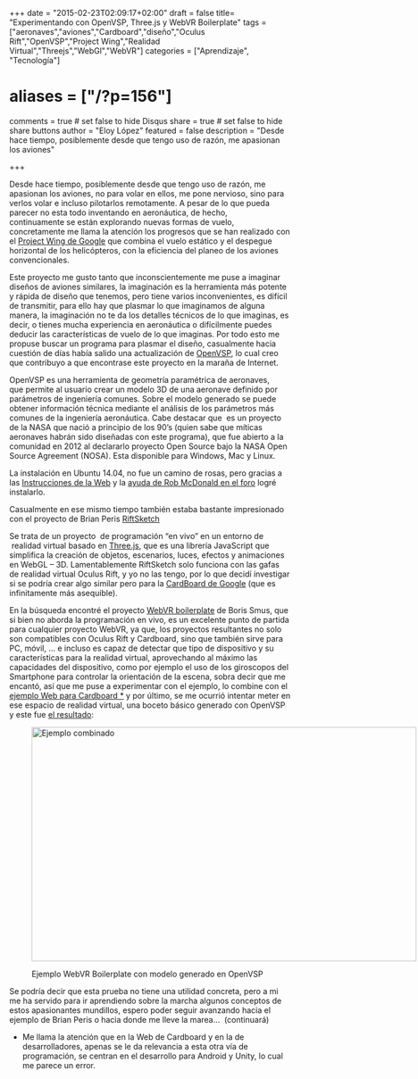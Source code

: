+++
date = "2015-02-23T02:09:17+02:00"
draft = false
title= "Experimentando con OpenVSP, Three.js y WebVR Boilerplate"
tags = ["aeronaves","aviones","Cardboard","diseño","Oculus Rift","OpenVSP","Project Wing","Realidad Virtual","Threejs","WebGl","WebVR"]
categories = ["Aprendizaje", "Tecnología"]
# aliases = ["/?p=156"]
comments = true	# set false to hide Disqus
share = true	# set false to hide share buttons
author = "Eloy López"
featured = false
description = "Desde hace tiempo, posiblemente desde que tengo uso de razón, me apasionan los aviones"

+++

Desde hace tiempo, posiblemente desde que tengo uso de razón, me apasionan los aviones, no para volar en ellos, me pone nervioso, sino para verlos volar e incluso pilotarlos remotamente. A pesar de lo que pueda parecer no esta todo inventando en aeronáutica, de hecho, continuamente se están explorando nuevas formas de vuelo, concretamente me llama la atención los progresos que se han realizado con el <a title="Project Wing de Google" href="http://www.xataka.com/otros/google-presenta-project-wing-sus-drones-para-entregas" target="_blank">Project Wing de Google</a> que combina el vuelo estático y el despegue horizontal de los helicópteros, con la eficiencia del planeo de los aviones convencionales.

Este proyecto me gusto tanto que inconscientemente me puse a imaginar diseños de aviones similares, la imaginación es la herramienta más potente y rápida de diseño que tenemos, pero tiene varios inconvenientes, es difícil de transmitir, para ello hay que plasmar lo que imaginamos de alguna manera, la imaginación no te da los detalles técnicos de lo que imaginas, es decir, o tienes mucha experiencia en aeronáutica o difícilmente puedes deducir las características de vuelo de lo que imaginas. Por todo esto me propuse buscar un programa para plasmar el diseño, casualmente hacia cuestión de días había salido una actualización de <a title="OpenVsp" href="http://www.openvsp.org/" target="_blank">OpenVSP</a>, lo cual creo que contribuyo a que encontrase este proyecto en la maraña de Internet.

OpenVSP es una herramienta de geometría paramétrica de aeronaves, que permite al usuario crear un modelo 3D de una aeronave definido por parámetros de ingeniería comunes. Sobre el modelo generado se puede obtener información técnica mediante el análisis de los parámetros más comunes de la ingeniería aeronáutica. Cabe destacar que  es un proyecto de la NASA que nació a principio de los 90&#8217;s (quien sabe que míticas aeronaves habrán sido diseñadas con este programa), que fue abierto a la comunidad en 2012 al declararlo proyecto Open Source bajo la NASA Open Source Agreement (NOSA). Esta disponible para Windows, Mac y Linux.

La instalación en Ubuntu 14.04, no fue un camino de rosas, pero gracias a las <a title="Instrucciones de la Web" href="http://www.openvsp.org/wiki/doku.php?id=installation_on_ubuntu_11.10" target="_blank">Instrucciones de la Web</a> y la <a title="ayuda de Rob McDonald en el foro" href="https://groups.google.com/forum/#!topic/openvsp/YF64iqoFDFs" target="_blank">ayuda de Rob McDonald en el foro</a> logré instalarlo.

Casualmente en ese mismo tiempo también estaba bastante impresionado con el proyecto de Brian Peris <a title="RiftSketch" href="https://github.com/brianpeiris/RiftSketch" target="_blank">RiftSketch</a>

<div class="jetpack-video-wrapper">
  <span class='embed-youtube' style='text-align:center; display: block;'></span>
</div>

Se trata de un proyecto  de programación &#8220;en vivo&#8221; en un entorno de  realidad virtual basado en <a title="Three.js" href="http://threejs.org/" target="_blank">Three.js</a>, que es una librería JavaScript que simplifica la creación de objetos, escenarios, luces, efectos y animaciones en WebGL &#8211; 3D. Lamentablemente RiftSketch solo funciona con las gafas de realidad virtual Oculus Rift, y yo no las tengo, por lo que decidí investigar si se podría crear algo similar pero para la <a title="CardBoard de Google" href="https://www.google.com/get/cardboard/ " target="_blank">CardBoard de Google</a> (que es infinitamente más asequible).

En la búsqueda encontré el proyecto <a title="WebVR boilerplate" href="http://smus.com/responsive-vr/" target="_blank">WebVR boilerplate</a> de Boris Smus, que si bien no aborda la programación en vivo, es un excelente punto de partida para cualquier proyecto WebVR, ya que, los proyectos resultantes no solo son compatibles con Oculus Rift y Cardboard, sino que también sirve para PC, móvil, &#8230; e incluso es capaz de detectar que tipo de dispositivo y su características para la realidad virtual, aprovechando al máximo las capacidades del dispositivo, como por ejemplo el uso de los giroscopos del Smartphone para controlar la orientación de la escena, sobra decir que me encantó, así que me puse a experimentar con el ejemplo, lo combine con el <a title="Ejemplo Web Cardboard" href="http://vr.chromeexperiments.com/" target="_blank">ejemplo Web para Cardboard *</a> y por último, se me ocurrió intentar meter en ese espacio de realidad virtual, una boceto básico generado con OpenVSP y este fue <a title="Ejemplo WebVR Boilerplate" href="http://deft.work/webvrbp/" target="_blank">el resultado</a>:<figure id="attachment_158" style="width: 689px" class="wp-caption aligncenter">

<a title="Prueba WebVR Boilerplate" href="http://deft.work/webvrbp/" target="_blank"><img class="size-full wp-image-158" src="/images/webvrbp_020.webp" alt="Ejemplo combinado" width="689" height="420" srcset="/images/webvrbp_020-300x183.webp 300w, /images/webvrbp_020.webp 689w" sizes="(max-width: 689px) 100vw, 689px" /></a><figcaption class="wp-caption-text">Ejemplo WebVR Boilerplate con modelo generado en OpenVSP </figcaption></figure>

Se podría decir que esta prueba no tiene una utilidad concreta, pero a mi me ha servido para ir aprendiendo sobre la marcha algunos conceptos de estos apasionantes mundillos, espero poder seguir avanzando hacia el ejemplo de Brian Peris o hacia donde me lleve la marea&#8230;  (continuará)

* Me llama la atención que en la Web de Cardboard y en la de desarrolladores, apenas se le da relevancia a esta otra vía de programación, se centran en el desarrollo para Android y Unity, lo cual me parece un error.
